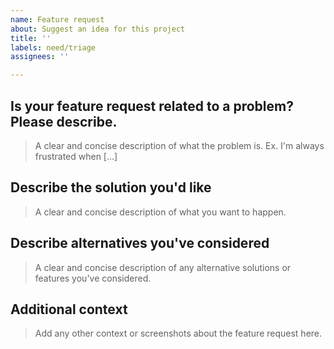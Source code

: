 ```yaml
---
name: Feature request
about: Suggest an idea for this project
title: ''
labels: need/triage
assignees: ''

---
```


<!-- Please search existing issues to avoid creating duplicates. -->

<!-- Describe the feature you'd like in reasonable detail. -->

## Is your feature request related to a problem? Please describe.

> A clear and concise description of what the problem is. Ex. I'm always frustrated when [...]

## Describe the solution you'd like

> A clear and concise description of what you want to happen.

## Describe alternatives you've considered

> A clear and concise description of any alternative solutions or features you've considered.

## Additional context

> Add any other context or screenshots about the feature request here.
